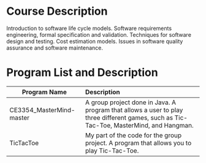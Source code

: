 # Course Description
Introduction to software life cycle models. Software requirements engineering, formal specification
and validation. Techniques for software design and testing. Cost estimation models. Issues in software quality 
assurance and software maintenance.

# Program List and Description 

| Program Name                         | Description   |       
| ------------------------------------ |:--------------------| 
| CE3354_MasterMind-master             | A group project done in Java. A program that allows a user to play three different games, such as Tic-Tac-Toe, MasterMind, and Hangman.| 
| TicTacToe                             | My part of the code for the group project. A program that allows you to play Tic-Tac-Toe.     |   
